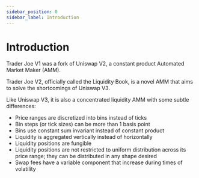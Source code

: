 ```yaml
---
sidebar_position: 0
sidebar_label: Introduction
---
```


# Introduction

Trader Joe V1 was a fork of Uniswap V2, a constant product Automated Market Maker (AMM).

Trader Joe V2, officially called the Liquidity Book, is a novel AMM that aims to solve the shortcomings of Uniswap V3.

Like Uniswap V3, it is also a concentrated liquidity AMM with some subtle differences:

- Price ranges are discretized into bins instead of ticks
- Bin steps (or tick sizes) can be more than 1 basis point
- Bins use constant sum invariant instead of constant product
- Liquidity is aggregated vertically instead of horizontally
- Liquidity positions are fungible
- Liquidity positions are not restricted to uniform distribution across its price range; they can be distributed in any shape desired
- Swap fees have a variable component that increase during times of volatility
